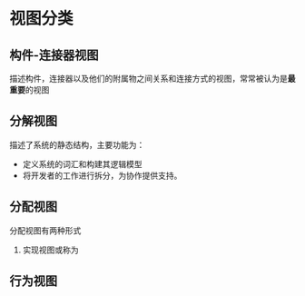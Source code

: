 # 视图分类

## 构件-连接器视图

描述构件，连接器以及他们的附属物之间关系和连接方式的视图，常常被认为是**最重要**的视图

## 分解视图

描述了系统的静态结构，主要功能为：

- 定义系统的词汇和构建其逻辑模型
- 将开发者的工作进行拆分，为协作提供支持。

## 分配视图

分配视图有两种形式

1. 实现视图或称为

## 行为视图
